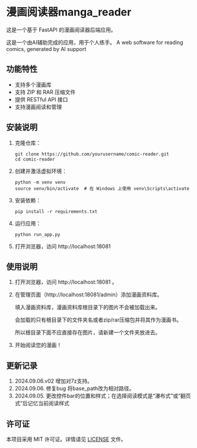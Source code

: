 # 漫画阅读器manga_reader

这是一个基于 FastAPI 的漫画阅读器后端应用。

这是一个由AI辅助完成的应用，用于个人练手。
A web software for reading comics, generated by AI support

## 功能特性

- 支持多个漫画库
- 支持 ZIP 和 RAR 压缩文件
- 提供 RESTful API 接口
- 支持漫画阅读和管理

## 安装说明

1. 克隆仓库：
   ```
   git clone https://github.com/yourusername/comic-reader.git
   cd comic-reader
   ```

2. 创建并激活虚拟环境：
   ```
   python -m venv venv
   source venv/bin/activate  # 在 Windows 上使用 venv\Scripts\activate
   ```

3. 安装依赖：
   ```
   pip install -r requirements.txt
   ```

4. 运行应用：
   ```
   python run_app.py
   ```

5. 打开浏览器，访问 http://localhost:18081

## 使用说明

1. 打开浏览器，访问 http://localhost:18081 。

2. 在管理页面（http://localhost:18081/admin）添加漫画资料库。

   填入漫画资料库，漫画资料库根目录下的图片不会被加载出来。

   会加载的只有根目录下的文件夹名或者zip/rar压缩包并将其作为漫画书。

   所以根目录下面不应直接存在图片，请新建一个文件夹放进去。

3. 开始阅读您的漫画！

## 更新记录

1. 2024.09.06.v02 增加对7z支持。 
2. 2024.09.06. 修复bug 将base_path改为相对路径。 
3. 2024.09.05. 更改控件bar的位置和样式；在选择阅读模式是“瀑布式”或“翻页式”后记忆当前阅读样式

## 许可证

本项目采用 MIT 许可证。详情请见 [LICENSE](LICENSE) 文件。
